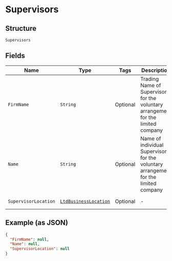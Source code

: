 
# Supervisors

## Structure

`Supervisors`

## Fields

| Name | Type | Tags | Description | Getter | Setter |
|  --- | --- | --- | --- | --- | --- |
| `FirmName` | `String` | Optional | Trading Name of Supervisor for the voluntary arrangement for the limited company | String getFirmName() | setFirmName(String firmName) |
| `Name` | `String` | Optional | Name of individual Supervisor for the voluntary arrangement for the limited company | String getName() | setName(String name) |
| `SupervisorLocation` | [`LtdBusinessLocation`](../../doc/models/ltd-business-location.md) | Optional | - | LtdBusinessLocation getSupervisorLocation() | setSupervisorLocation(LtdBusinessLocation supervisorLocation) |

## Example (as JSON)

```json
{
  "FirmName": null,
  "Name": null,
  "SupervisorLocation": null
}
```

